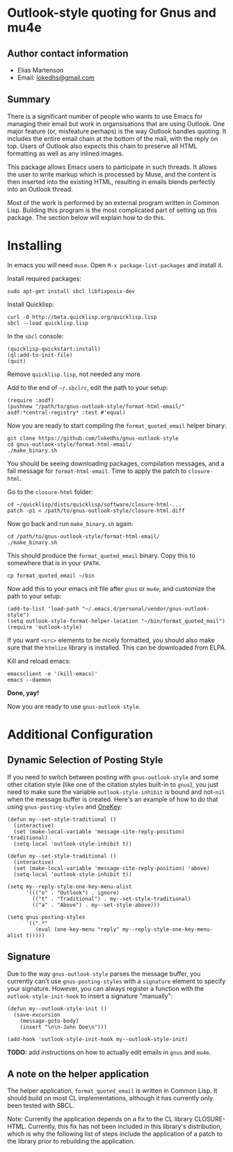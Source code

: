 Outlook-style quoting for Gnus and mu4e
=======================================

Author contact information
--------------------------

  - Elias Martenson
  - Email: lokedhs@gmail.com

Summary
-------

There is a significant number of people who wants to use Emacs
for managing their email but work in organsisations that are using
Outlook. One major feature (or, misfeature perhaps) is the way
Outlook handles quoting. It includes the entire email chain at the
bottom of the mail, with the reply on top. Users of Outlook also
expects this chain to preserve all HTML formatting as well as any
inlined images.

This package allows Emacs users to participate in such threads. It
allows the user to write markup which is processed by Muse, and the
content is then inserted into the existing HTML, resulting in emails
blends perfectly into an Outlook thread.

Most of the work is performed by an external program written in
Common Lisp. Building this program is the most complicated part
of setting up this package. The section below will explain how
to do this.

Installing
==========

In emacs you will need `muse`. Open `M-x package-list-packages` and install it.

Install required packages:

    sudo apt-get install sbcl libfixposix-dev

Install Quicklisp:

    curl -O http://beta.quicklisp.org/quicklisp.lisp
    sbcl --load quicklisp.lisp

In the `sbcl` console:

    (quicklisp-quickstart:install)
    (ql:add-to-init-file)
    (quit)

Remove `quicklisp.lisp`, not needed any more.

Add to the end of `~/.sbclrc`, edit the path to your setup:

    (require :asdf)
    (pushnew "/path/to/gnus-outlook-style/format-html-email/" asdf:*central-registry* :test #'equal)

Now you are ready to start compiling the `format_quoted_email` helper binary:

    git clone https://github.com/lokedhs/gnus-outlook-style
    cd gnus-outlook-style/format-html-email/
    ./make_binary.sh

You should be seeing downloading packages, compilation messages, and a fail message for `format-html-email`. Time to apply the patch to `closure-html`.

Go to the `closure-html` folder:

    cd ~/quicklisp/dists/quicklisp/software/closure-html-...
    patch -p1 < /path/to/gnus-outlook-style/closure-html.diff

Now go back and run `make_binary.sh` again:

    cd /path/to/gnus-outlook-style/format-html-email/
    ./make_binary.sh

This should produce the `format_quoted_email` binary. Copy this to somewhere that is in your `$PATH`.

    cp format_quoted_email ~/bin

Now add this to your emacs init file after `gnus` or `mu4e`, and customize the path to your setup:

    (add-to-list 'load-path "~/.emacs.d/personal/vendor/gnus-outlook-style")
    (setq outlook-style-format-helper-location "~/bin/format_quoted_mail")
    (require 'outlook-style)

If you want `<src>` elements to be nicely formatted, you should also
make sure that the `htmlize` library is installed. This can be
downloaded from ELPA.

Kill and reload emacs:

    emacsclient -e '(kill-emacs)'
    emacs --daemon

**Done, yay!**

Now you are ready to use `gnus-outlook-style`.

Additional Configuration
========================

Dynamic Selection of Posting Style
----------------------------------

If you need to switch between posting with `gnus-outlook-style` and some
other citation style (like one of the citation styles built-in to `gnus`),
you just need to make sure the variable `outlook-style-inhibit` is bound
and not-`nil` when the message buffer is created.  Here's an example of how
to do that using `gnus-posting-styles` and
[OneKey](http://emacswiki.org/emacs/OneKey):

```elisp
(defun my--set-style-traditional ()
  (interactive)
  (set (make-local-variable 'message-cite-reply-position) 'traditional)
  (setq-local 'outlook-style-inhibit t))

(defun my--set-style-traditional ()
  (interactive)
  (set (make-local-variable 'message-cite-reply-position) 'above)
  (setq-local 'outlook-style-inhibit t))

(setq my--reply-style-one-key-menu-alist
      '((("o" . "Outlook") . ignore)
        (("t" . "Traditional") . my--set-style-traditional)
        (("a" . "Above") . my--set-style-above)))

(setq gnus-posting-styles
      '((".*"
         (eval (one-key-menu "reply" my--reply-style-one-key-menu-alist t)))))
```

Signature
---------

Due to the way `gnus-outlook-style` parses the message buffer, you
currently can't use `gnus-posting-styles` with a `signature` element to
specify your signature.  However, you can always register a function with
the `outlook-style-init-hook` to insert a signature "manually":

```elisp
(defun my--outlook-style-init ()
  (save-excursion
    (message-goto-body)
    (insert "\n\n-John Doe\n")))

(add-hook 'outlook-style-init-hook my--outlook-style-init)
```


**TODO:** add instructions on how to actually edit emails in `gnus` and `mu4e`.

A note on the helper application
--------------------------------

The helper application, `format_quoted_email` is written in Common
Lisp. It should build on most CL implementations, although it has
currently only been tested with SBCL.

Note: Currently the application depends on a fix to the CL library
CLOSURE-HTML. Currently, this fix has not been included in this
library's distribution, which is why the following list of steps
include the application of a patch to the library prior to rebuilding
the application.


